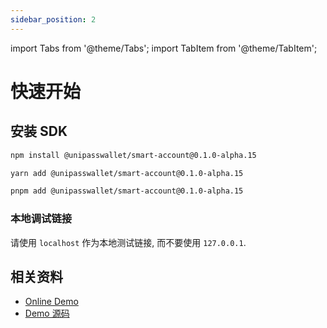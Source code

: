 ```yaml
---
sidebar_position: 2
---
```


import Tabs from '@theme/Tabs';
import TabItem from '@theme/TabItem';

# 快速开始

## 安装 SDK

<Tabs>
<TabItem value="npm">

```bash
npm install @unipasswallet/smart-account@0.1.0-alpha.15
```
</TabItem>

<TabItem value="yarn">

```bash
yarn add @unipasswallet/smart-account@0.1.0-alpha.15
```
</TabItem>


<TabItem value="pnpm">

```bash
pnpm add @unipasswallet/smart-account@0.1.0-alpha.15
```
</TabItem>
</Tabs>

### 本地调试链接

请使用 `localhost` 作为本地测试链接, 而不要使用 `127.0.0.1`.

## 相关资料
* [Online Demo](https://up-smart-account-demo.vercel.app/)
* [Demo 源码](https://github.com/UniPassID/smart-account-sdk-demo)